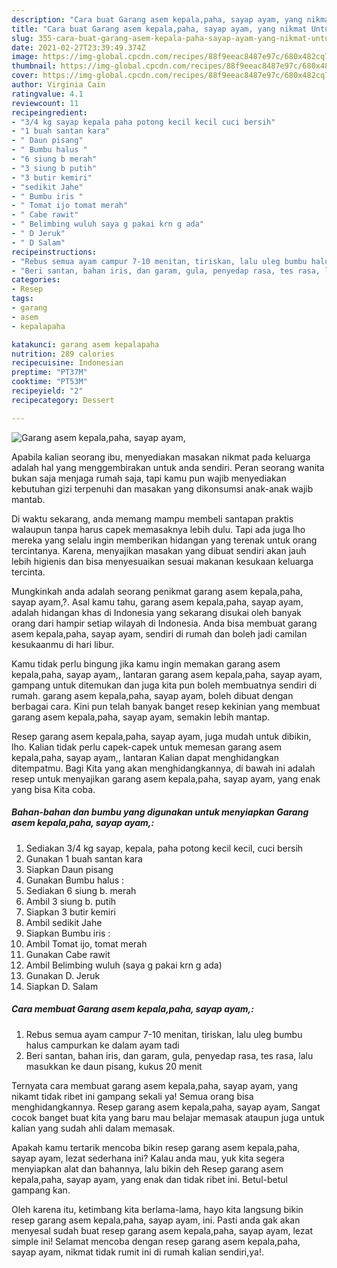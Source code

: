 ```yaml
---
description: "Cara buat Garang asem kepala,paha, sayap ayam, yang nikmat Untuk Jualan"
title: "Cara buat Garang asem kepala,paha, sayap ayam, yang nikmat Untuk Jualan"
slug: 355-cara-buat-garang-asem-kepala-paha-sayap-ayam-yang-nikmat-untuk-jualan
date: 2021-02-27T23:39:49.374Z
image: https://img-global.cpcdn.com/recipes/88f9eeac8487e97c/680x482cq70/garang-asem-kepalapaha-sayap-ayam-foto-resep-utama.jpg
thumbnail: https://img-global.cpcdn.com/recipes/88f9eeac8487e97c/680x482cq70/garang-asem-kepalapaha-sayap-ayam-foto-resep-utama.jpg
cover: https://img-global.cpcdn.com/recipes/88f9eeac8487e97c/680x482cq70/garang-asem-kepalapaha-sayap-ayam-foto-resep-utama.jpg
author: Virginia Cain
ratingvalue: 4.1
reviewcount: 11
recipeingredient:
- "3/4 kg sayap kepala paha potong kecil kecil cuci bersih"
- "1 buah santan kara"
- " Daun pisang"
- " Bumbu halus "
- "6 siung b merah"
- "3 siung b putih"
- "3 butir kemiri"
- "sedikit Jahe"
- " Bumbu iris "
- " Tomat ijo tomat merah"
- " Cabe rawit"
- " Belimbing wuluh saya g pakai krn g ada"
- " D Jeruk"
- " D Salam"
recipeinstructions:
- "Rebus semua ayam campur 7-10 menitan, tiriskan, lalu uleg bumbu halus campurkan ke dalam ayam tadi"
- "Beri santan, bahan iris, dan garam, gula, penyedap rasa, tes rasa, lalu masukkan ke daun pisang, kukus 20 menit"
categories:
- Resep
tags:
- garang
- asem
- kepalapaha

katakunci: garang asem kepalapaha 
nutrition: 289 calories
recipecuisine: Indonesian
preptime: "PT37M"
cooktime: "PT53M"
recipeyield: "2"
recipecategory: Dessert

---
```



![Garang asem kepala,paha, sayap ayam,](https://img-global.cpcdn.com/recipes/88f9eeac8487e97c/680x482cq70/garang-asem-kepalapaha-sayap-ayam-foto-resep-utama.jpg)

Apabila kalian seorang ibu, menyediakan masakan nikmat pada keluarga adalah hal yang menggembirakan untuk anda sendiri. Peran seorang  wanita bukan saja menjaga rumah saja, tapi kamu pun wajib menyediakan kebutuhan gizi terpenuhi dan masakan yang dikonsumsi anak-anak wajib mantab.

Di waktu  sekarang, anda memang mampu membeli santapan praktis walaupun tanpa harus capek memasaknya lebih dulu. Tapi ada juga lho mereka yang selalu ingin memberikan hidangan yang terenak untuk orang tercintanya. Karena, menyajikan masakan yang dibuat sendiri akan jauh lebih higienis dan bisa menyesuaikan sesuai makanan kesukaan keluarga tercinta. 



Mungkinkah anda adalah seorang penikmat garang asem kepala,paha, sayap ayam,?. Asal kamu tahu, garang asem kepala,paha, sayap ayam, adalah hidangan khas di Indonesia yang sekarang disukai oleh banyak orang dari hampir setiap wilayah di Indonesia. Anda bisa membuat garang asem kepala,paha, sayap ayam, sendiri di rumah dan boleh jadi camilan kesukaanmu di hari libur.

Kamu tidak perlu bingung jika kamu ingin memakan garang asem kepala,paha, sayap ayam,, lantaran garang asem kepala,paha, sayap ayam, gampang untuk ditemukan dan juga kita pun boleh membuatnya sendiri di rumah. garang asem kepala,paha, sayap ayam, boleh dibuat dengan berbagai cara. Kini pun telah banyak banget resep kekinian yang membuat garang asem kepala,paha, sayap ayam, semakin lebih mantap.

Resep garang asem kepala,paha, sayap ayam, juga mudah untuk dibikin, lho. Kalian tidak perlu capek-capek untuk memesan garang asem kepala,paha, sayap ayam,, lantaran Kalian dapat menghidangkan ditempatmu. Bagi Kita yang akan menghidangkannya, di bawah ini adalah resep untuk menyajikan garang asem kepala,paha, sayap ayam, yang enak yang bisa Kita coba.

<!--inarticleads1-->

##### Bahan-bahan dan bumbu yang digunakan untuk menyiapkan Garang asem kepala,paha, sayap ayam,:

1. Sediakan 3/4 kg sayap, kepala, paha potong kecil kecil, cuci bersih
1. Gunakan 1 buah santan kara
1. Siapkan  Daun pisang
1. Gunakan  Bumbu halus :
1. Sediakan 6 siung b. merah
1. Ambil 3 siung b. putih
1. Siapkan 3 butir kemiri
1. Ambil sedikit Jahe
1. Siapkan  Bumbu iris :
1. Ambil  Tomat ijo, tomat merah
1. Gunakan  Cabe rawit
1. Ambil  Belimbing wuluh (saya g pakai krn g ada)
1. Gunakan  D. Jeruk
1. Siapkan  D. Salam




<!--inarticleads2-->

##### Cara membuat Garang asem kepala,paha, sayap ayam,:

1. Rebus semua ayam campur 7-10 menitan, tiriskan, lalu uleg bumbu halus campurkan ke dalam ayam tadi
1. Beri santan, bahan iris, dan garam, gula, penyedap rasa, tes rasa, lalu masukkan ke daun pisang, kukus 20 menit




Ternyata cara membuat garang asem kepala,paha, sayap ayam, yang nikamt tidak ribet ini gampang sekali ya! Semua orang bisa menghidangkannya. Resep garang asem kepala,paha, sayap ayam, Sangat cocok banget buat kita yang baru mau belajar memasak ataupun juga untuk kalian yang sudah ahli dalam memasak.

Apakah kamu tertarik mencoba bikin resep garang asem kepala,paha, sayap ayam, lezat sederhana ini? Kalau anda mau, yuk kita segera menyiapkan alat dan bahannya, lalu bikin deh Resep garang asem kepala,paha, sayap ayam, yang enak dan tidak ribet ini. Betul-betul gampang kan. 

Oleh karena itu, ketimbang kita berlama-lama, hayo kita langsung bikin resep garang asem kepala,paha, sayap ayam, ini. Pasti anda gak akan menyesal sudah buat resep garang asem kepala,paha, sayap ayam, lezat simple ini! Selamat mencoba dengan resep garang asem kepala,paha, sayap ayam, nikmat tidak rumit ini di rumah kalian sendiri,ya!.

